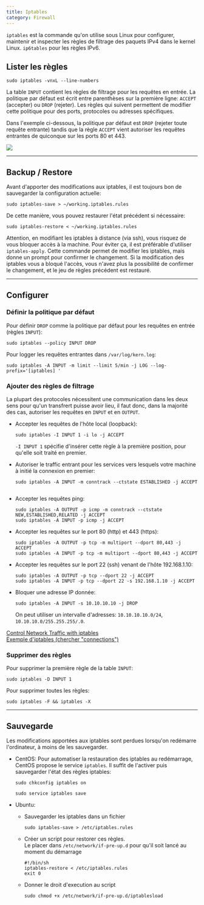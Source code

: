 ```yaml
---
title: Iptables
category: Firewall
---
```


`iptables` est la commande qu'on utilise sous Linux pour configurer, maintenir et inspecter les règles de filtrage des paquets IPv4 dans le kernel Linux. `ip6tables` pour les règles IPv6.

## Lister les règles

```
sudo iptables -vnxL --line-numbers
```

La table `INPUT` contient les règles de filtrage pour les requêtes en entrée. La politique par défaut est écrit entre parenthèses sur la première ligne: `ACCEPT` (accepter) ou `DROP` (rejeter). Les règles qui suivent permettent de modifier cette politique pour des ports, protocoles ou adresses spécifiques.

Dans l'exemple ci-dessous, la politique par défaut est `DROP` (rejeter toute requête entrante) tandis que la règle `ACCEPT` vient autoriser les requêtes entrantes de quiconque sur les ports 80 et 443.

![](https://i.imgur.com/wB1euXC.png)

---

## Backup / Restore

Avant d'apporter des modifications aux iptables, il est toujours bon de sauvegarder la configuration actuelle:

```
sudo iptables-save > ~/working.iptables.rules
```

De cette manière, vous pouvez restaurer l'état précédent si nécessaire:

```
sudo iptables-restore < ~/working.iptables.rules
```

Attention, en modifiant les iptables à distance (via ssh), vous risquez de vous bloquer accès à la machine.  Pour éviter ça, il est préférable d'utiliser `iptables-apply`. Cette commande permet de modifier les iptables, mais donne un prompt pour confirmer le changement. Si la modification des iptables vous a bloqué l'accès, vous n'avez plus la possibilité de confirmer le changement, et le jeu de règles précédent est restauré.

---

## Configurer

### Définir la politique par défaut

Pour définir `DROP` comme la politique par défaut pour les requêtes en entrée (règles `INPUT`):

```
sudo iptables --policy INPUT DROP
```

Pour logger les requêtes entrantes dans `/var/log/kern.log`:

```
sudo iptables -A INPUT -m limit --limit 5/min -j LOG --log-prefix='[iptables] '
```

### Ajouter des règles de filtrage

La plupart des protocoles nécessitent une communication dans les deux sens pour qu'un transfrert puisse avoir lieu, il faut donc, dans la majorité des cas, autoriser les requêtes en `INPUT` et en `OUTPUT`.

* Accepter les requêtes de l'hôte local (loopback):

  ```
  sudo iptables -I INPUT 1 -i lo -j ACCEPT
  ```

  `-I INPUT 1` spécifie d'insérer cette règle à la première position, pour qu'elle soit traité en premier.

* Autoriser le traffic entrant pour les services vers lesquels votre machine à initié la connexion en premier:

  ```
  sudo iptables -A INPUT -m conntrack --ctstate ESTABLISHED -j ACCEPT


* Accepter les requêtes ping:

  ```
  sudo iptables -A OUTPUT -p icmp -m conntrack --ctstate NEW,ESTABLISHED,RELATED -j ACCEPT
  sudo iptables -A INPUT -p icmp -j ACCEPT
  ```

* Accepter les requêtes sur le port 80 (http) et 443 (https):

  ```
  sudo iptables -A OUTPUT -p tcp -m multiport --dport 80,443 -j ACCEPT
  sudo iptables -A INPUT -p tcp -m multiport --dport 80,443 -j ACCEPT
  ```

* Accepter les requêtes sur le port 22 (ssh) venant de l'hôte 192.168.1.10:

  ```
  sudo iptables -A OUTPUT -p tcp --dport 22 -j ACCEPT
  sudo iptables -A INPUT -p tcp --dport 22 -s 192.168.1.10 -j ACCEPT
  ```

* Bloquer une adresse IP donnée:

  ```
  sudo iptables -A INPUT -s 10.10.10.10 -j DROP
  ```

  On peut utiliser un intervalle d'adresses: `10.10.10.10.0/24`, `10.10.10.0/255.255.255/.0`.

[Control Network Traffic with iptables](https://www.linode.com/docs/security/firewalls/control-network-traffic-with-iptables/)  
[Exemple d'iptables (chercher "connections")](https://www.geek17.com/fr/content/debian-9-stretch-securiser-votre-serveur-avec-le-firewall-iptables-32)

### Supprimer des règles

Pour supprimer la première règle de la table `INPUT`:

```
sudo iptables -D INPUT 1
```

Pour supprimer toutes les règles:

```
sudo iptables -F && iptables -X
```

---

## Sauvegarde

Les modifications apportées aux iptables sont perdues lorsqu'on redémarre l'ordinateur, à moins de les sauvegarder.

* CentOS: Pour automatiser la restauration des iptables au redémarrage, CentOS propose le service `iptables`. Il suffit de l'activer puis sauvegarder l'état des règles iptables:

  ```
  sudo chkconfig iptables on
  ```

  ```
  sudo service iptables save
  ```

* Ubuntu:
  * Sauvegarder les iptables dans un fichier

    ```
    sudo iptables-save > /etc/iptables.rules
    ```

  * Créer un script pour restorer ces règles.  
    Le placer dans `/etc/network/if-pre-up.d` pour qu'il soit lancé au moment du démarrage

    ```
    #!/bin/sh
    iptables-restore < /etc/iptables.rules
    exit 0
    ```

  * Donner le droit d'execution au script

    ```
    sudo chmod +x /etc/network/if-pre-up.d/iptablesload
    ```